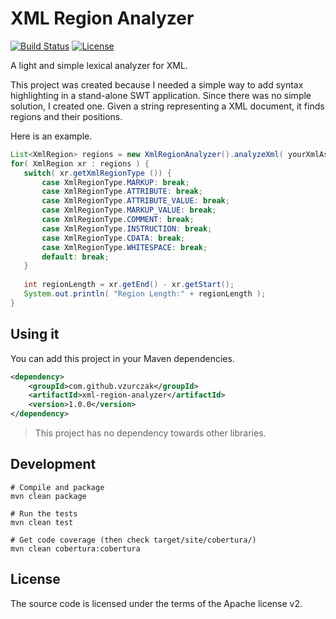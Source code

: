# XML Region Analyzer

[![Build Status](https://travis-ci.org/vincent-zurczak/Xml-Region-Analyzer.svg?branch=master)](https://travis-ci.org/vincent-zurczak/Xml-Region-Analyzer)
[![License](https://img.shields.io/badge/license-Apache%20v2-blue.svg)](http://www.apache.org/licenses/LICENSE-2.0)

A light and simple lexical analyzer for XML.

This project was created because I needed a simple way to add syntax highlighting in a stand-alone SWT application.
Since there was no simple solution, I created one. Given a string representing a XML document, it finds regions and their positions.

Here is an example.

 ```java
List<XmlRegion> regions = new XmlRegionAnalyzer().analyzeXml( yourXmlAsAString );
for( XmlRegion xr : regions ) {
	switch( xr.getXmlRegionType ()) {
		case XmlRegionType.MARKUP: break;
		case XmlRegionType.ATTRIBUTE: break;
		case XmlRegionType.ATTRIBUTE_VALUE: break;
		case XmlRegionType.MARKUP_VALUE: break;
		case XmlRegionType.COMMENT: break;
		case XmlRegionType.INSTRUCTION: break;
		case XmlRegionType.CDATA: break;
		case XmlRegionType.WHITESPACE: break;
		default: break;
	}
	
	int regionLength = xr.getEnd() - xr.getStart();
	System.out.println( "Region Length:" + regionLength );
}
```


## Using it

You can add this project in your Maven dependencies.

```xml
<dependency>
	<groupId>com.github.vzurczak</groupId>
	<artifactId>xml-region-analyzer</artifactId>
	<version>1.0.0</version>
</dependency>
```

> This project has no dependency towards other libraries.


## Development

```properties
# Compile and package
mvn clean package

# Run the tests
mvn clean test

# Get code coverage (then check target/site/cobertura/)
mvn clean cobertura:cobertura
```


## License

The source code is licensed under the terms of the Apache license v2.
 